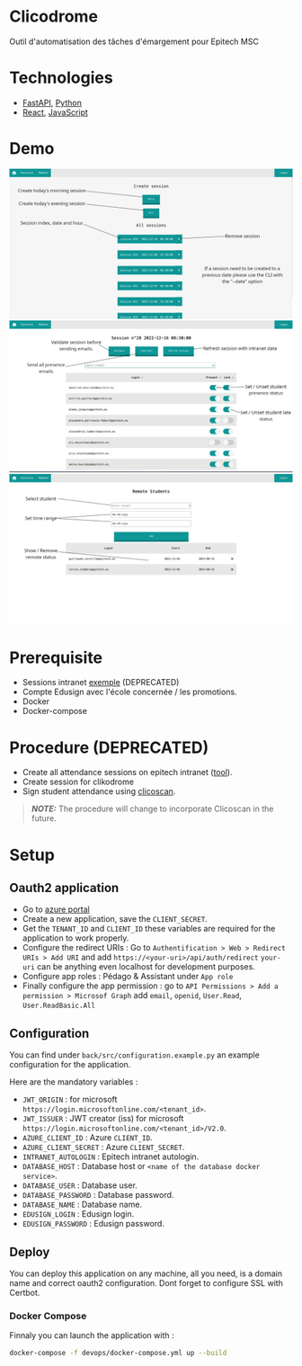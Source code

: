 # Clicodrome
Outil d'automatisation des tâches d'émargement pour Epitech MSC

# Technologies
- [FastAPI](https://fastapi.tiangolo.com/), [Python](https://www.python.org/)
- [React](https://react.dev/), [JavaScript](https://developer.mozilla.org/fr/docs/Web/JavaScript)

# Demo
![Sessions](front/public/assets/demo_sessions.png)
![Session](front/public/assets/demo_session.png)
![Remote](front/public/assets/demo_remote.png)

# Prerequisite
- Sessions intranet [exemple](https://intra.epitech.eu/module/2021/W-ADM-007/LYN-0-1/acti-505014/event-521736/registered) (DEPRECATED)
- Compte Edusign avec l'école concernée / les promotions.
- Docker
- Docker-compose

# Procedure (DEPRECATED)
- Create all attendance sessions on epitech intranet ([tool](https://github.com/JulienAldon/EEPlanner)).
- Create session for clikodrome
- Sign student attendance using [clicoscan](https://github.com/JulienAldon/Clicoscan).

> **_NOTE:_** The procedure will change to incorporate Clicoscan in the future.

# Setup
## Oauth2 application
- Go to [azure portal](https://portal.azure.com/#view/Microsoft_AAD_IAM/ActiveDirectoryMenuBlade/~/RegisteredApps)
- Create a new application, save the `CLIENT_SECRET`.
- Get the `TENANT_ID` and `CLIENT_ID` these variables are required for the application to work properly.
- Configure the redirect URIs : Go to `Authentification > Web > Redirect URIs > Add URI` and add `https://<your-uri>/api/auth/redirect` `your-uri` can be anything even localhost for development purposes.
- Configure app roles : Pédago & Assistant under `App role`
- Finally configure the app permission : go to `API Permissions > Add a permission > Microsof Graph` add `email`, `openid`, `User.Read`, `User.ReadBasic.All`

## Configuration
You can find under `back/src/configuration.example.py` an example configuration for the application.

Here are the mandatory variables : 
- `JWT_ORIGIN` : for microsoft `https://login.microsoftonline.com/<tenant_id>`.
- `JWT_ISSUER` : JWT creator (iss) for microsoft `https://login.microsoftonline.com/<tenant_id>/V2.0`.
- `AZURE_CLIENT_ID` : Azure `CLIENT_ID`.
- `AZURE_CLIENT_SECRET` : Azure `CLIENT_SECRET`.
- `INTRANET_AUTOLOGIN` : Epitech intranet autologin.
- `DATABASE_HOST` : Database host or `<name of the database docker service>`.
- `DATABASE_USER` : Database user.
- `DATABASE_PASSWORD` : Database password.
- `DATABASE_NAME` : Database name.
- `EDUSIGN_LOGIN` : Edusign login.
- `EDUSIGN_PASSWORD` : Edusign password.

## Deploy
You can deploy this application on any machine, all you need, is a domain name and correct oauth2 configuration.
Dont forget to configure SSL with Certbot.

### Docker Compose
Finnaly you can launch the application with :
```bash
docker-compose -f devops/docker-compose.yml up --build
```